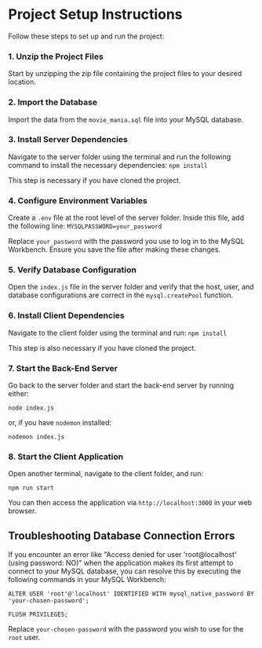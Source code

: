 # Project Setup Instructions

Follow these steps to set up and run the project:

### 1. Unzip the Project Files

Start by unzipping the zip file containing the project files to your desired location.

### 2. Import the Database

Import the data from the `movie_mania.sql` file into your MySQL database.

### 3. Install Server Dependencies

Navigate to the server folder using the terminal and run the following command to install the necessary dependencies:
```npm install```

This step is necessary if you have cloned the project.

### 4. Configure Environment Variables

Create a `.env` file at the root level of the server folder. Inside this file, add the following line:
``` MYSQLPASSWORD=your_password ```

Replace `your_password` with the password you use to log in to the MySQL Workbench. Ensure you save the file after making these changes.

### 5. Verify Database Configuration

Open the `index.js` file in the server folder and verify that the host, user, and database configurations are correct in the `mysql.createPool` function.

### 6. Install Client Dependencies

Navigate to the client folder using the terminal and run:
```npm install```

This step is also necessary if you have cloned the project.

### 7. Start the Back-End Server

Go back to the server folder and start the back-end server by running either:

```node index.js```

or, if you have `nodemon` installed:

```nodemon index.js```


### 8. Start the Client Application

Open another terminal, navigate to the client folder, and run:

```npm run start```

You can then access the application via `http://localhost:3000` in your web browser.

## Troubleshooting Database Connection Errors

If you encounter an error like "Access denied for user 'root@localhost' (using password: NO)" when the application makes its first attempt to connect to your MySQL database, you can resolve this by executing the following commands in your MySQL Workbench:

```ALTER USER 'root'@'localhost' IDENTIFIED WITH mysql_native_password BY 'your-chosen-password'; ```

```FLUSH PRIVILEGES;```

Replace `your-chosen-password` with the password you wish to use for the `root` user.








